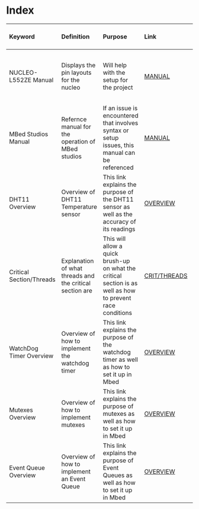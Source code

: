 # Index

|Keyword | Definition| Purpose| Link| Page(s) to reference| Explanation of Relevancy|
|:-------|:-------|:-------|:-------|:-------|:-------|
|NUCLEO-L552ZE Manual|Displays the pin layouts for the nucleo |Will help with the setup for the project|[MANUAL](https://os.mbed.com/platforms/ST-Nucleo-L552ZE-Q/)| n/A|When the program and hardware are presented to a new user, the user can reference this manual to properly set up and wire the external hardware needed for this system|
|MBed Studios Manual| Refernce manual for the operation of MBed studios| If an issue is encountered that involves syntax or setup issues, this manual can be referenced| [MANUAL](https://os.mbed.com/docs/mbed-studio/current/introduction/index.html)| n/A | Errors are inevitable, so reference this manual if MBed is presenting an error that does not make sense|
|DHT11 Overview| Overview of DHT11 Temperature sensor| This link explains the purpose of the DHT11 sensor as well as the accuracy of its readings| [OVERVIEW](https://learn.adafruit.com/dht)| n/A | This can be refernced if a user needs to know the accuracy of the sensor's readings or required power for use| 
|Critical Section/Threads| Explanation of what threads and the critical section are| This will allow a quick brush-up on what the critical section is as well as how to prevent race conditions| [CRIT/THREADS](https://jenkov.com/tutorials/java-concurrency/race-conditions-and-critical-sections.html#:~:text=A%20critical%20section%20is%20a,execution%20of%20the%20critical%20section.)| n/A | If thread races or the critical section is unknown to the user, this can be referenced to further ellaborate on the topic|
|WatchDog Timer Overview| Overview of how to implement the watchdog timer| This link explains the purpose of the watchdog timer as well as how to set it up in Mbed| [OVERVIEW](https://os.mbed.com/docs/mbed-os/v6.15/apis/watchdog.html)| n/A | This can be refernced if a user needs to know more about the watchdog timer|
|Mutexes Overview| Overview of how to implement mutexes| This link explains the purpose of mutexes as well as how to set it up in Mbed| [OVERVIEW](https://os.mbed.com/docs/mbed-os/v6.15/apis/mutex.html)| n/A | This can be refernced if a user needs to know more about mutexes|
Event Queue Overview| Overview of how to implement an Event Queue| This link explains the purpose of Event Queues as well as how to set it up in Mbed| [OVERVIEW](https://os.mbed.com/docs/mbed-os/v6.15/apis/eventqueue.html)| n/A | This can be refernced if a user needs to know more about EventQuees and how they help with concurrency/synchronization|
